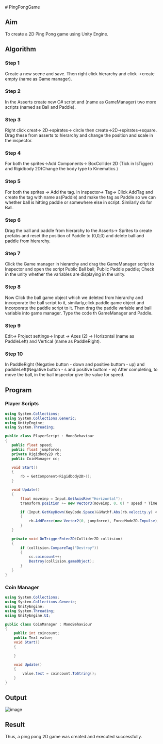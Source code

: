 
﻿# PingPongGame
## Aim
To create a 2D Ping Pong game using Unity Engine.

## Algorithm
### Step 1
Create a new scene and save. Then right click hierarchy and click ->create empty (name as Game manager).

### Step 2
In the Asserts create new C# script and (name as GameManager) two more scripts (named as Ball and Paddle).

### Step 3
Right click creat-> 2D->spirates-> circle then create->2D->spirates->square. Drag these from asserts to hierarchy and change the position and scale in the inspector.

### Step 4
For both the sprites->Add Components-> BoxCollider 2D (Tick in IsTigger) and Rigidbody 2D(Change the body type to Kinematics )

### Step 5
For both the sprites -> Add the tag. In inspector-> Tag-> Click AddTag and create the tag with name as(Paddle) and make the tag as Paddle so we can whether ball is hitting paddle or somewhere else in script. Similarly do for Ball.

### Step 6
Drag the ball and paddle from hierarchy to the Asserts-> Sprites to create prefabs and reset the position of Paddle to (0,0,0) and delete ball and paddle from hierarchy.

### Step 7
Click the Game manager in hierarchy and drag the GameManager script to Inspector and open the script Public Ball ball; Public Paddle paddle; Check in the unity whether the variables are displaying in the unity.

### Step 8
Now Click the ball game object which we deleted from hierarchy and incorporate the ball script to it, similarly,click paddle game object and incorporate the paddle script to it. Then drag the paddle variable and ball variable into game manager. Type the code th GameManager and Paddle.

### Step 9
Edit-> Project settings-> Input -> Axes (2) -> Horizontal (name as PaddleLeft) and Vertical (name as PaddleRight).

### Step 10
In PaddleRight (Negative button - down and positive buttom - up) and paddleLeft(Negative button - s and positive buttom - w) After completing, to move the ball, in the ball inspector give the value for speed.

## Program
### Player Scripts
```c#
using System.Collections;
using System.Collections.Generic;
using UnityEngine;
using System.Threading;

public class PlayerScript : MonoBehaviour
{
   public float speed;
   public float jumpforce;
   private Rigidbody2D rb;
   public CoinManager cc;

   void Start()
   {
       rb = GetComponent<Rigidbody2D>();
   }

   void Update()
   {
       float moveinp = Input.GetAxisRaw("Horizontal");
       transform.position += new Vector3(moveinp, 0, 0) * speed * Time.deltaTime;

       if (Input.GetKeyDown(KeyCode.Space)&&Mathf.Abs(rb.velocity.y) < 0.001f)
       {
           rb.AddForce(new Vector2(0, jumpforce), ForceMode2D.Impulse);
       }
   }

   private void OnTriggerEnter2D(Collider2D collision)
   {
       if (collision.CompareTag("Destroy"))
       {
           cc.coincount++;
           Destroy(collision.gameObject);
       }
   }
}
```
### Coin Manager
```c#
using System.Collections;
using System.Collections.Generic;
using UnityEngine;
using System.Threading;
using UnityEngine.UI;

public class CoinManager : MonoBehaviour
{
    public int coincount;
    public Text value;
    void Start()
    {
        
    }

    void Update()
    {
        value.text = coincount.ToString();
    }
}
```
## Output
![image](https://github.com/sanjay5656/Ex3---Hurdle-Game-2D/assets/115128955/e1bed637-4c60-4007-80bb-fe984518e454)

## Result
Thus, a ping pong 2D game was created and executed successfully.
